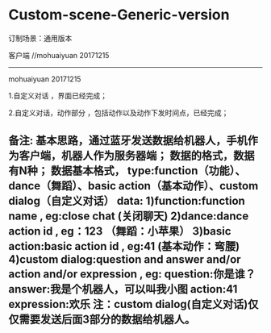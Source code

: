 # Custom-scene-Generic-version
订制场景：通用版本

客户端  //mohuaiyuan 20171215

-------------------------------------
mohuaiyuan 20171215 

1.自定义对话 ，界面已经完成；

2.自定义对话，动作部分 ，包括动作以及动作下发时间点，已经完成；

备注:
基本思路，通过蓝牙发送数据给机器人，手机作为客户端，机器人作为服务器端；
数据的格式，数据有N种；
数据基本格式，
type:function（功能）、dance（舞蹈）、basic action（基本动作）、custom dialog（自定义对话）	
data:
	1)function:function name	, eg:close chat (关闭聊天)
	2)dance:dance action id 	, eg：123 （舞蹈：小苹果）
	3)basic action:basic action id 	, eg:41 (基本动作：弯腰)
	4)custom dialog:question and answer and/or action and/or expression ,
	eg:
	question:你是谁？
	answer:我是个机器人，可以叫我小图
	action:41
	expression:欢乐
	注：custom dialog(自定义对话)仅仅需要发送后面3部分的数据给机器人。
---------------------------------------------------------------------
